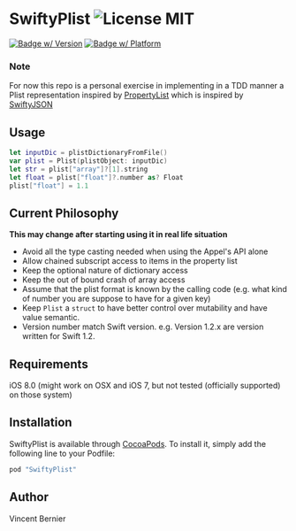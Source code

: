 # SwiftyPlist ![License MIT](https://img.shields.io/cocoapods/l/SwiftyPlist.svg)

[![Badge w/ Version](https://img.shields.io/cocoapods/v/SwiftyPlist.svg)](http://cocoadocs.org/docsets/SwiftyPlist/1.2.0/)
[![Badge w/ Platform](https://img.shields.io/cocoapods/p/SwiftyPlist.svg)](http://cocoadocs.org/docsets/SwiftyPlist/)

### Note

For now this repo is a personal exercise in implementing in a TDD manner a Plist representation inspired by [PropertyList](https://github.com/monyschuk/PropertyList) which is inspired by [SwiftyJSON](https://github.com/SwiftyJSON/SwiftyJSON)

## Usage
```Swift
let inputDic = plistDictionaryFromFile()
var plist = Plist(plistObject: inputDic)
let str = plist["array"]?[1].string
let float = plist["float"]?.number as? Float
plist["float"] = 1.1
```
## Current Philosophy
**This may change after starting using it in real life situation**
* Avoid all the type casting needed when using the Appel's API alone
* Allow chained subscript access to items in the property list
* Keep the optional nature of dictionary access
* Keep the out of bound crash of array access
* Assume that the plist format is known by the calling code (e.g. what kind of number you are suppose to have for a given key)
* Keep `Plist` a `struct` to have better control over mutability and have value semantic.
* Version number match Swift version. e.g. Version 1.2.x are version written for Swift 1.2.

## Requirements

iOS 8.0 (might work on OSX and iOS 7, but not tested (officially supported) on those system)

## Installation

SwiftyPlist is available through [CocoaPods](http://cocoapods.org). To install
it, simply add the following line to your Podfile:

```ruby
pod "SwiftyPlist"
```

## Author

Vincent Bernier
